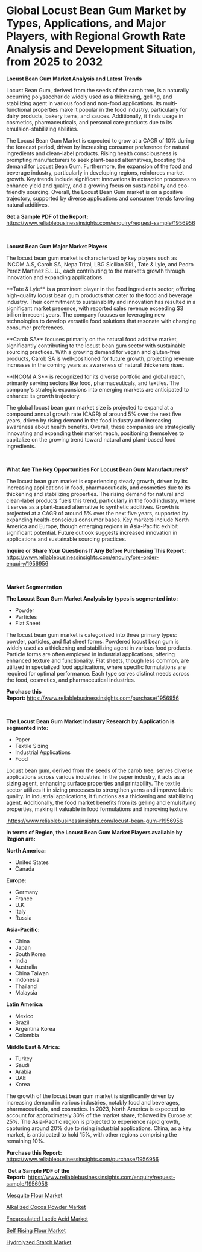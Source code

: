 <p><h1>Global Locust Bean Gum Market by Types, Applications, and Major Players, with Regional Growth Rate Analysis and Development Situation, from 2025 to 2032</h1></p><p><strong>Locust Bean Gum Market Analysis and Latest Trends</strong></p>
<p><p>Locust Bean Gum, derived from the seeds of the carob tree, is a naturally occurring polysaccharide widely used as a thickening, gelling, and stabilizing agent in various food and non-food applications. Its multi-functional properties make it popular in the food industry, particularly for dairy products, bakery items, and sauces. Additionally, it finds usage in cosmetics, pharmaceuticals, and personal care products due to its emulsion-stabilizing abilities.</p><p>The Locust Bean Gum Market is expected to grow at a CAGR of 10% during the forecast period, driven by increasing consumer preference for natural ingredients and clean-label products. Rising health consciousness is prompting manufacturers to seek plant-based alternatives, boosting the demand for Locust Bean Gum. Furthermore, the expansion of the food and beverage industry, particularly in developing regions, reinforces market growth. Key trends include significant innovations in extraction processes to enhance yield and quality, and a growing focus on sustainability and eco-friendly sourcing. Overall, the Locust Bean Gum market is on a positive trajectory, supported by diverse applications and consumer trends favoring natural additives.</p></p>
<p><strong>Get a Sample PDF of the Report:&nbsp;</strong> <a href="https://www.reliablebusinessinsights.com/enquiry/request-sample/1956956?utm_campaign=1877&utm_medium=2&utm_source=Github&utm_content=ia&utm_term=14022025&utm_id=locust-bean-gum">https://www.reliablebusinessinsights.com/enquiry/request-sample/1956956</a></p>
<p>&nbsp;</p>
<p><strong>Locust Bean Gum Major Market Players</strong></p>
<p><p>The locust bean gum market is characterized by key players such as INCOM A.S, Carob SA, Nepa Trital, LBG Sicilian SRL, Tate & Lyle, and Pedro Perez Martinez S.L.U., each contributing to the market’s growth through innovation and expanding applications. </p><p>**Tate & Lyle** is a prominent player in the food ingredients sector, offering high-quality locust bean gum products that cater to the food and beverage industry. Their commitment to sustainability and innovation has resulted in a significant market presence, with reported sales revenue exceeding $3 billion in recent years. The company focuses on leveraging new technologies to develop versatile food solutions that resonate with changing consumer preferences.</p><p>**Carob SA** focuses primarily on the natural food additive market, significantly contributing to the locust bean gum sector with sustainable sourcing practices. With a growing demand for vegan and gluten-free products, Carob SA is well-positioned for future growth, projecting revenue increases in the coming years as awareness of natural thickeners rises.</p><p>**INCOM A.S** is recognized for its diverse portfolio and global reach, primarily serving sectors like food, pharmaceuticals, and textiles. The company's strategic expansions into emerging markets are anticipated to enhance its growth trajectory.</p><p>The global locust bean gum market size is projected to expand at a compound annual growth rate (CAGR) of around 5% over the next five years, driven by rising demand in the food industry and increasing awareness about health benefits. Overall, these companies are strategically innovating and expanding their market reach, positioning themselves to capitalize on the growing trend toward natural and plant-based food ingredients.</p></p>
<p>&nbsp;</p>
<p><strong>What Are The Key Opportunities For Locust Bean Gum Manufacturers?</strong></p>
<p><p>The locust bean gum market is experiencing steady growth, driven by its increasing applications in food, pharmaceuticals, and cosmetics due to its thickening and stabilizing properties. The rising demand for natural and clean-label products fuels this trend, particularly in the food industry, where it serves as a plant-based alternative to synthetic additives. Growth is projected at a CAGR of around 5% over the next five years, supported by expanding health-conscious consumer bases. Key markets include North America and Europe, though emerging regions in Asia-Pacific exhibit significant potential. Future outlook suggests increased innovation in applications and sustainable sourcing practices.</p></p>
<p><strong>Inquire or Share Your Questions If Any Before Purchasing This Report:</strong> <a href="https://www.reliablebusinessinsights.com/enquiry/pre-order-enquiry/1956956?utm_campaign=1877&utm_medium=2&utm_source=Github&utm_content=ia&utm_term=14022025&utm_id=locust-bean-gum">https://www.reliablebusinessinsights.com/enquiry/pre-order-enquiry/1956956</a></p>
<p>&nbsp;</p>
<p><strong>Market Segmentation</strong></p>
<p><strong>The Locust Bean Gum Market Analysis by types is segmented into:</strong></p>
<p><ul><li>Powder</li><li>Particles</li><li>Flat Sheet</li></ul></p>
<p><p>The locust bean gum market is categorized into three primary types: powder, particles, and flat sheet forms. Powdered locust bean gum is widely used as a thickening and stabilizing agent in various food products. Particle forms are often employed in industrial applications, offering enhanced texture and functionality. Flat sheets, though less common, are utilized in specialized food applications, where specific formulations are required for optimal performance. Each type serves distinct needs across the food, cosmetics, and pharmaceutical industries.</p></p>
<p><strong>Purchase this Report:&nbsp;</strong><a href="https://www.reliablebusinessinsights.com/purchase/1956956?utm_campaign=1877&utm_medium=2&utm_source=Github&utm_content=ia&utm_term=14022025&utm_id=locust-bean-gum">https://www.reliablebusinessinsights.com/purchase/1956956</a></p>
<p>&nbsp;</p>
<p><strong>The Locust Bean Gum Market Industry Research by Application is segmented into:</strong></p>
<p><ul><li>Paper</li><li>Textile Sizing</li><li>Industrial Applications</li><li>Food</li></ul></p>
<p><p>Locust bean gum, derived from the seeds of the carob tree, serves diverse applications across various industries. In the paper industry, it acts as a sizing agent, enhancing surface properties and printability. The textile sector utilizes it in sizing processes to strengthen yarns and improve fabric quality. In industrial applications, it functions as a thickening and stabilizing agent. Additionally, the food market benefits from its gelling and emulsifying properties, making it valuable in food formulations and improving texture.</p></p>
<p><a href="https://www.reliablebusinessinsights.com/locust-bean-gum-r1956956?utm_campaign=1877&utm_medium=2&utm_source=Github&utm_content=ia&utm_term=14022025&utm_id=locust-bean-gum">&nbsp;https://www.reliablebusinessinsights.com/locust-bean-gum-r1956956</a></p>
<p><strong>In terms of Region, the Locust Bean Gum Market Players available by Region are:</strong></p>
<p>
    <p> <strong> North America: </strong>
        <ul>
            <li>United States</li>
            <li>Canada</li>
        </ul>
        </p> 
    <p> <strong> Europe: </strong>
        <ul>
            <li>Germany</li>
            <li>France</li>
            <li>U.K.</li>
            <li>Italy</li>
            <li>Russia</li>
        </ul>
        </p> 
    <p> <strong> Asia-Pacific: </strong>
        <ul>
            <li>China</li>
            <li>Japan</li>
            <li>South Korea</li>
            <li>India</li>
            <li>Australia</li>
            <li>China Taiwan</li>
            <li>Indonesia</li>
            <li>Thailand</li>
            <li>Malaysia</li>
        </ul>
        </p> 
    <p> <strong> Latin America: </strong>
        <ul>
            <li>Mexico</li>
            <li>Brazil</li>
            <li>Argentina Korea</li>
            <li>Colombia</li>
        </ul>
        </p> 
    <p> <strong> Middle East & Africa: </strong>
        <ul>
            <li>Turkey</li>
            <li>Saudi</li>
            <li>Arabia</li>
            <li>UAE</li>
            <li>Korea</li>
        </ul>
    </p>
    </p>
<p><p>The growth of the locust bean gum market is significantly driven by increasing demand in various industries, notably food and beverages, pharmaceuticals, and cosmetics. In 2023, North America is expected to account for approximately 30% of the market share, followed by Europe at 25%. The Asia-Pacific region is projected to experience rapid growth, capturing around 20% due to rising industrial applications. China, as a key market, is anticipated to hold 15%, with other regions comprising the remaining 10%.</p></p>
<p><strong>Purchase this Report: </strong><a href="https://www.reliablebusinessinsights.com/purchase/1956956?utm_campaign=1877&utm_medium=2&utm_source=Github&utm_content=ia&utm_term=14022025&utm_id=locust-bean-gum">https://www.reliablebusinessinsights.com/purchase/1956956</a></p>
<p>&nbsp;<strong>Get a Sample PDF of the Report:&nbsp;&nbsp;</strong><a href="https://www.reliablebusinessinsights.com/enquiry/request-sample/1956956?utm_campaign=1877&utm_medium=2&utm_source=Github&utm_content=ia&utm_term=14022025&utm_id=locust-bean-gum">https://www.reliablebusinessinsights.com/enquiry/request-sample/1956956</a></p>
<p><strong></strong></p>
<p><p><a href="https://github.com/haaszgettre6/Market-Research-Report-List-1/blob/main/mesquite-flour-market.md?utm_campaign=1877&utm_medium=2&utm_source=Github&utm_content=ia&utm_term=14022025&utm_id=locust-bean-gum">Mesquite Flour Market</a></p><p><a href="https://github.com/anggigpps/Market-Research-Report-List-1/blob/main/alkalized-cocoa-powder-market.md?utm_campaign=1877&utm_medium=2&utm_source=Github&utm_content=ia&utm_term=14022025&utm_id=locust-bean-gum">Alkalized Cocoa Powder Market</a></p><p><a href="https://github.com/deyniphytic/Market-Research-Report-List-1/blob/main/encapsulated-lactic-acid-market.md?utm_campaign=1877&utm_medium=2&utm_source=Github&utm_content=ia&utm_term=14022025&utm_id=locust-bean-gum">Encapsulated Lactic Acid Market</a></p><p><a href="https://github.com/saoneubeh8/Market-Research-Report-List-1/blob/main/self-rising-flour-market.md?utm_campaign=1877&utm_medium=2&utm_source=Github&utm_content=ia&utm_term=14022025&utm_id=locust-bean-gum">Self Rising Flour Market</a></p><p><a href="https://github.com/mohmodsiason/Market-Research-Report-List-1/blob/main/hydrolyzed-starch-market.md?utm_campaign=1877&utm_medium=2&utm_source=Github&utm_content=ia&utm_term=14022025&utm_id=locust-bean-gum">Hydrolyzed Starch Market</a></p></p>